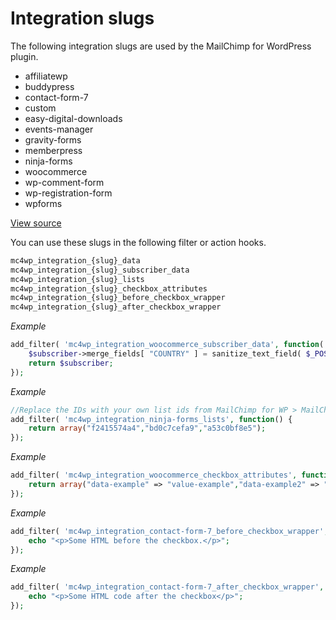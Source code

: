 Integration slugs
=================

The following integration slugs are used by the MailChimp for WordPress plugin. 

- affiliatewp
- buddypress
- contact-form-7
- custom
- easy-digital-downloads
- events-manager
- gravity-forms
- memberpress
- ninja-forms
- woocommerce
- wp-comment-form
- wp-registration-form
- wpforms

[View source](https://github.com/ibericode/mailchimp-for-wordpress/tree/main/integrations)

You can use these slugs in the following filter or action hooks.

```php
mc4wp_integration_{slug}_data
mc4wp_integration_{slug}_subscriber_data
mc4wp_integration_{slug}_lists
mc4wp_integration_{slug}_checkbox_attributes
mc4wp_integration_{slug}_before_checkbox_wrapper
mc4wp_integration_{slug}_after_checkbox_wrapper
````

_Example_

```php
add_filter( 'mc4wp_integration_woocommerce_subscriber_data', function( MC4WP_MailChimp_Subscriber $subscriber ) {
    $subscriber->merge_fields[ "COUNTRY" ] = sanitize_text_field( $_POST['billing_country'] );
    return $subscriber;
});
```

_Example_

```php
//Replace the IDs with your own list ids from MailChimp for WP > MailChimp
add_filter( 'mc4wp_integration_ninja-forms_lists', function() {
	return array("f2415574a4","bd0c7cefa9","a53c0bf8e5");
});
```

_Example_

```php
add_filter( 'mc4wp_integration_woocommerce_checkbox_attributes', function() {
	return array("data-example" => "value-example","data-example2" => "value2");
});
```

_Example_

```php
add_filter( 'mc4wp_integration_contact-form-7_before_checkbox_wrapper', function() {
	echo "<p>Some HTML before the checkbox.</p>";
});
```

_Example_

```php
add_filter( 'mc4wp_integration_contact-form-7_after_checkbox_wrapper', function() {
	echo "<p>Some HTML code after the checkbox</p>";
});
```
